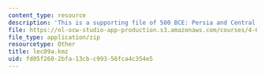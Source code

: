 ```yaml
---
content_type: resource
description: 'This is a supporting file of 500 BCE: Persia and Central Asia.'
file: https://ol-ocw-studio-app-production.s3.amazonaws.com/courses/4-605-introduction-to-the-history-and-theory-of-architecture-spring-2012/fd05f2602bfa13cbc99356fca4c354e5_lec09a.kmz
file_type: application/zip
resourcetype: Other
title: lec09a.kmz
uid: fd05f260-2bfa-13cb-c993-56fca4c354e5
---
```

